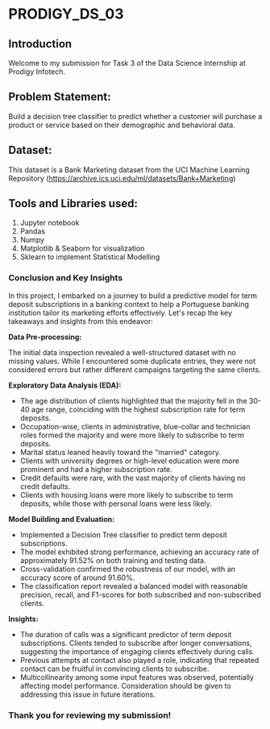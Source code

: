 # PRODIGY_DS_03
## Introduction
Welcome to my submission for Task 3 of the Data Science Internship at Prodigy Infotech.

## Problem Statement:
Build a decision tree classifier to predict whether a customer will purchase a product or service based on their demographic and behavioral data. 

## Dataset:
This dataset is a Bank Marketing dataset from the UCI Machine Learning Repository (https://archive.ics.uci.edu/ml/datasets/Bank+Marketing)

## Tools and Libraries used:
1) Jupyter notebook 
2) Pandas 
3) Numpy 
4) Matplotlib & Seaborn for visualization
5) Sklearn to implement Statistical Modelling

### Conclusion and Key Insights
In this project, I embarked on a journey to build a predictive model for term deposit subscriptions in a banking context to help a Portuguese banking institution tailor its marketing efforts effectively. Let's recap the key takeaways and insights from this endeavor:

**Data Pre-processing:**

The initial data inspection revealed a well-structured dataset with no missing values. While I encountered some duplicate entries, they were not considered errors but rather different campaigns targeting the same clients.

**Exploratory Data Analysis (EDA):**

- The age distribution of clients highlighted that the majority fell in the 30-40 age range, coinciding with the highest subscription rate for term deposits.
- Occupation-wise, clients in administrative, blue-collar and technician roles formed the majority and were more likely to subscribe to term deposits.
- Marital status leaned heavily toward the "married" category.
- Clients with university degrees or high-level education were more prominent and had a higher subscription rate.
- Credit defaults were rare, with the vast majority of clients having no credit defaults.
- Clients with housing loans were more likely to subscribe to term deposits, while those with personal loans were less likely.

**Model Building and Evaluation:**

- Implemented a Decision Tree classifier to predict term deposit subscriptions.
- The model exhibited strong performance, achieving an accuracy rate of approximately 91.52% on both training and testing data.
- Cross-validation confirmed the robustness of our model, with an accuracy score of around 91.60%.
- The classification report revealed a balanced model with reasonable precision, recall, and F1-scores for both subscribed and non-subscribed clients.

**Insights:**
- The duration of calls was a significant predictor of term deposit subscriptions. Clients tended to subscribe after longer conversations, suggesting the importance of engaging clients effectively during calls.
- Previous attempts at contact also played a role, indicating that repeated contact can be fruitful in convincing clients to subscribe.
- Multicollinearity among some input features was observed, potentially affecting model performance. Consideration should be given to addressing this issue in future iterations.

### Thank you for reviewing my submission!
